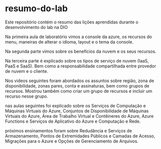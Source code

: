 # resumo-do-lab
Este repositório contém o resumo das lições aprendidas durante o desenvolvimento do lab na DIO

Na primeira aula de laboratório vimos a console da azure, os recursos do menu, maneiras de alterar o idioma, layout e o tema da console.

Na segunda parte vimos sobre os benefícios da nuvem e os seus recursos.

Na terceira parte é explicado sobre os tipos de serviço de nuvem (IaaS, PaaS e SaaS). Bem como a responsabilidade compartilhada entre provedor de nuvem e o cliente.

Nos videos seguintes foram abordados os assuntos sobre região, zona de disponibilidade, zonas pares, conta e assinaturas, bem como grupos de recursos. Mostrou também como criar um grupo de recursos e incluir um recurso nesse grupo.

nas aulas seguintes foi explicado sobre os Serviços de Computação e Máquinas Virtuais do Azure, Conjuntos de Disponibilidade de Máquinas Virtuais do Azure, Área de Trabalho Virtual e Contêineres do Azure,
Azure Functions e Serviços de Aplicativo do Azure e Computação e Rede.

próximos ensinamentos foram sobre Redudância e Serviços de Armazenamento, Pontos de Extremidades Públicos e Camadas de Acesso, Migrações para o Azure e Opções de Gerenciamento de Arquivos.
